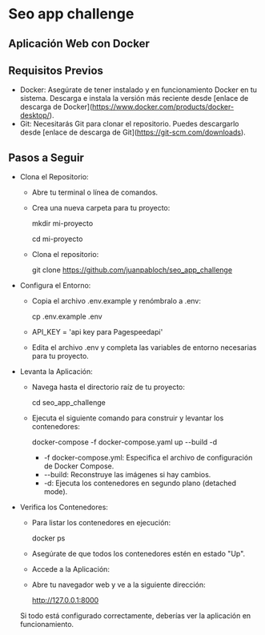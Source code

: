 # Seo app challenge

## Aplicación Web con Docker
## Requisitos Previos
 * Docker: Asegúrate de tener instalado y en funcionamiento Docker en tu sistema. Descarga e instala la versión más reciente desde \[enlace de descarga de Docker\](https://www.docker.com/products/docker-desktop/).
 * Git: Necesitarás Git para clonar el repositorio. Puedes descargarlo desde \[enlace de descarga de Git\](https://git-scm.com/downloads).

## Pasos a Seguir
 * Clona el Repositorio:
   * Abre tu terminal o línea de comandos.
   * Crea una nueva carpeta para tu proyecto:

     mkdir mi-proyecto
     
     cd mi-proyecto

   * Clona el repositorio:

     git clone https://github.com/juanpabloch/seo_app_challenge

 * Configura el Entorno:
    * Copia el archivo .env.example y renómbralo a .env:

      cp .env.example .env
    * API_KEY = 'api key para Pagespeedapi'

    * Edita el archivo .env y completa las variables de entorno necesarias para tu proyecto.
    
* Levanta la Aplicación:
    * Navega hasta el directorio raíz de tu proyecto:

      cd seo_app_challenge

   * Ejecuta el siguiente comando para construir y levantar los contenedores:

     docker-compose -f docker-compose.yaml up --build -d

     * -f docker-compose.yml: Especifica el archivo de configuración de Docker Compose.
     * --build: Reconstruye las imágenes si hay cambios.
     * -d: Ejecuta los contenedores en segundo plano (detached mode).

 * Verifica los Contenedores:
   * Para listar los contenedores en ejecución:

     docker ps

   * Asegúrate de que todos los contenedores estén en estado "Up".
    
    * Accede a la Aplicación:
    * Abre tu navegador web y ve a la siguiente dirección:

      http://127.0.0.1:8000

     Si todo está configurado correctamente, deberías ver la aplicación en funcionamiento.


